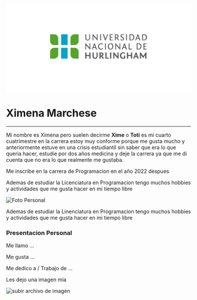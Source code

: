 ![Logo UNAHUR](./assets/UNAHUR.png)

# Ximena Marchese
___

Mi nombre es Ximena pero suelen decirme **Xime** o **Toti** es mi cuarto cuatrimestre en la carrera estoy muy conforme porque me gusta mucho 
y anteriormente estuve en una crisis estudiantil sin saber que era lo que queria hacer, estudie por dos años medicina y deje la carrera ya que me 
di cuenta que no era lo que realmente me gustaba.

Me inscribe en la carrera de Programacion en el año 2022 despues 

Ademas de estudiar la Licenciatura en Programacion tengo muchos hobbies y actividades que me gusta hacer en mi tiempo libre 

![Foto Personal](./assets/FOTOPERSONAL.jpg)

Ademas de estudiar la Linenciatura en Programacion tengo muchos hobbies y actividades que me gusta hacer en mi tiempo libre 



### Presentacion Personal

Me llamo ...

Me gusta ...

Me dedico a / Trabajo de ...

Les dejo una imagen mía 

![subir archivo de imagen](imagen.jpg)
